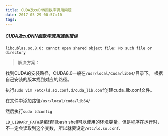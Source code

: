 ```yaml
---
title: CUDA及cuDNN函数库调用问题
date: 2017-05-29 00:57:10
tags:
---
```

##### CUDA及cuDNN函数库调用遇到错误
```
libcublas.so.8.0: cannot open shared object file: No such file or directory
```

>解决方案：

找到CUDA的安装路径，CUDA8.0一般在`/usr/local/cuda/lib64/`目录下。
根据自己安装的版本找到对应的路径。

执行`sudo vim /etc/ld.so.conf.d/cuda_lib.conf`创建cuda_lib.conf文件。

在文件中添加路径`/usr/local/cuda/lib64/`

然后执行`sudo ldconfig`

`LD_LIBRARY_PATH`是编译时bash shell可以使用的环境变量，但是程序在运行时，不一定会读取到这个变数，所以就要设定`/etc/ld.so.conf`.

